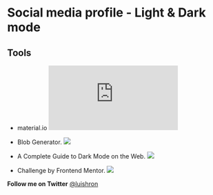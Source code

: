 # Social media profile - Light & Dark mode

## Tools

- material.io
  ![](https://material.io/design/color/dark-theme.html)

- Blob Generator.
  ![](https://www.magicpattern.design/tools/blob-generator)

- A Complete Guide to Dark Mode on the Web.
  ![](https://css-tricks.com/a-complete-guide-to-dark-mode-on-the-web/)

- Challenge by Frontend Mentor.
  ![](https://www.frontendmentor.io/solutions/card-created-with-grid-and-flexbox-oMeVKNQXp)

**Follow me on Twitter** [@luishron](https://twitter.com/luishron)
